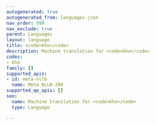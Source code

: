 ```yaml
---
autogenerated: true
autogenerated_from: languages.json
nav_order: 999
nav_exclude: true
parent: Languages
layout: language
title: <code>kho</code>
description: Machine translation for <code>kho</code>
codes:
- kho
family: []
supported_apis:
- id: meta-nllb
  name: Meta NLLB-200
supported_qe_apis: []
seo:
  name: Machine translation for <code>kho</code>
  type: Language

---
```


